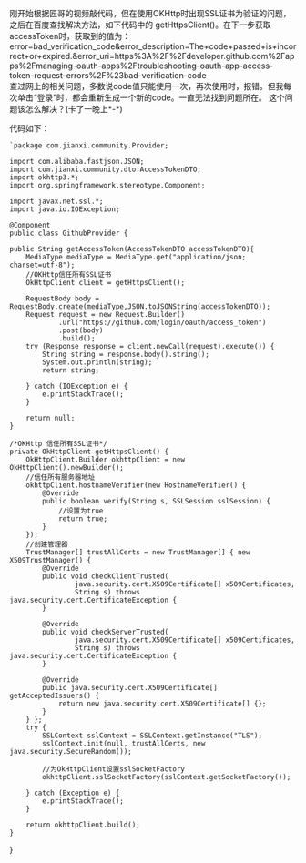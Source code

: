 刚开始根据匠哥的视频敲代码，但在使用OKHttp时出现SSL证书为验证的问题，之后在百度查找解决方法，如下代码中的 
getHttpsClient()。在下一步获取accessToken时，获取到的值为：  
error=bad_verification_code&error_description=The+code+passed+is+incorrect+or+expired.&error_uri=https%3A%2F%2Fdeveloper.github.com%2Fapps%2Fmanaging-oauth-apps%2Ftroubleshooting-oauth-app-access-token-request-errors%2F%23bad-verification-code  
	查过网上的相关问题，多数说code值只能使用一次，再次使用时，报错。但我每次单击“登录”时，都会重新生成一个新的code。一直无法找到问题所在。
		这个问题该怎么解决？(卡了一晚上*-*)

代码如下：

	`package com.jianxi.community.Provider;

	import com.alibaba.fastjson.JSON;
	import com.jianxi.community.dto.AccessTokenDTO;
	import okhttp3.*;
	import org.springframework.stereotype.Component;

	import javax.net.ssl.*;
	import java.io.IOException;

	@Component
	public class GithubProvider {

    public String getAccessToken(AccessTokenDTO accessTokenDTO){
        MediaType mediaType = MediaType.get("application/json; charset=utf-8");
        //OKHttp信任所有SSL证书
        OkHttpClient client = getHttpsClient();

        RequestBody body = RequestBody.create(mediaType,JSON.toJSONString(accessTokenDTO));
        Request request = new Request.Builder()
                .url("https://github.com/login/oauth/access_token")
                .post(body)
                .build();
        try (Response response = client.newCall(request).execute()) {
            String string = response.body().string();
            System.out.println(string);
            return string;

        } catch (IOException e) {
            e.printStackTrace();
        }

        return null;
    }

    /*OKHttp 信任所有SSL证书*/
    private OkHttpClient getHttpsClient() {
        OkHttpClient.Builder okhttpClient = new OkHttpClient().newBuilder();
        //信任所有服务器地址
        okhttpClient.hostnameVerifier(new HostnameVerifier() {
            @Override
            public boolean verify(String s, SSLSession sslSession) {
                //设置为true
                return true;
            }
        });
        //创建管理器
        TrustManager[] trustAllCerts = new TrustManager[] { new X509TrustManager() {
            @Override
            public void checkClientTrusted(
                    java.security.cert.X509Certificate[] x509Certificates,
                    String s) throws java.security.cert.CertificateException {
            }

            @Override
            public void checkServerTrusted(
                    java.security.cert.X509Certificate[] x509Certificates,
                    String s) throws java.security.cert.CertificateException {
            }

            @Override
            public java.security.cert.X509Certificate[] getAcceptedIssuers() {
                return new java.security.cert.X509Certificate[] {};
            }
        } };
        try {
            SSLContext sslContext = SSLContext.getInstance("TLS");
            sslContext.init(null, trustAllCerts, new java.security.SecureRandom());

            //为OkHttpClient设置sslSocketFactory
            okhttpClient.sslSocketFactory(sslContext.getSocketFactory());

        } catch (Exception e) {
            e.printStackTrace();
        }

        return okhttpClient.build();
    }


}